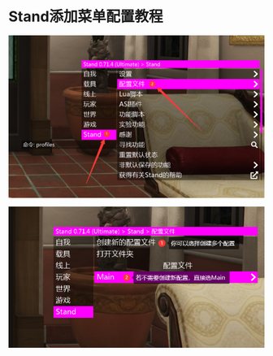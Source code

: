 # Stand添加菜单配置教程

![](<../../.gitbook/assets/image (30) (1).png>)

![](<../../.gitbook/assets/image (43) (1).png>)

